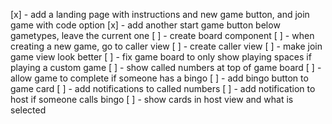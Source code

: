 [x] - add a landing page with instructions and new game button, and join game with code option
[x] - add another start game button below gametypes, leave the current one
[ ] - create board component
[ ] - when creating a new game, go to caller view
[ ] - create caller view
[ ] - make join game view look better
[ ] - fix game board to only show playing spaces if playing a custom game
[ ] - show called numbers at top of game board
[ ] - allow game to complete if someone has a bingo
[ ] - add bingo button to game card
[ ] - add notifications to called numbers
[ ] - add notification to host if someone calls bingo
[ ] - show cards in host view and what is selected
